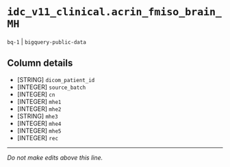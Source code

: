 # `idc_v11_clinical.acrin_fmiso_brain_MH`
`bq-1` | `bigquery-public-data`

## Column details
* [STRING]    `dicom_patient_id`
* [INTEGER]   `source_batch`
* [INTEGER]   `cn`
* [INTEGER]   `mhe1`
* [INTEGER]   `mhe2`
* [STRING]    `mhe3`
* [INTEGER]   `mhe4`
* [INTEGER]   `mhe5`
* [INTEGER]   `rec`

-------------------------------------------------------------------------------
*Do not make edits above this line.*
